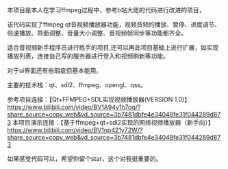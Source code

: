 本项目是本人在学习ffmpeg过程中，参考b站大佬的代码进行改进的项目，

该代码实现了ffmpeg qt音视频播放器功能，视频音频的播放、暂停、进度调节、倍速播放、界面调整、音量大小调整、音视频帧同步等功能都齐全。

适合音视频新手程序员进行练手的项目,还可以再此项目基础上进行扩展，如实现播放列表，连接自己写的服务器进行登入和视频刷新等功能。

对于ui界面还有些瑕疵但基本能用。

主要的技术栈：qt、sdl2、ffmpeg、opengl、qss。

参考项目连接：【Qt+FFMPEG+SDL实现视频播放器(VERSION 1.0)】 https://www.bilibili.com/video/BV1A94y1h7oq/?share_source=copy_web&vd_source=3b7481dbfe4e34048fe31f044289d873
本项目演示连接：【基于ffmpeg+qt+sdl2实现的网络视频播放器（新手向）】 https://www.bilibili.com/video/BV1np421y72W/?share_source=copy_web&vd_source=3b7481dbfe4e34048fe31f044289d873

如果感觉代码可以，希望你留个star，这个对我挺重要的。
